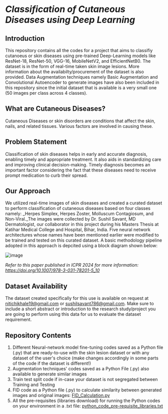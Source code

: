 # _Classification of Cutaneous Diseases using Deep Learning_


## Introduction

This repository contains all the codes for a project that aims to classifiy cutanoeus or skin diseases using pre-trained Deep-Learning models like ResNet-18, ResNet-50, VGG-16, MobileNetV2, and EfficientNetB0. The dataset is in the form of real-time taken skin image lesions. More information about the availabilty/procurement of the dataset is also provided. Data Augmentation techniques namely Basic Augmentation and Convolutional Autoencoder to generate images have also been included in this repository since the initial dataset that is available is a very small one (50 images per class across 4 classes).

## What are Cutaneous Diseases?

Cutaneous Diseases or skin disorders are conditions that affect the skin, nails, and related tissues. Various factors are involved in causing these. 

## Problem Statement

Classification of skin diseases helps in early and accurate diagnosis, enabling timely and appropriate treatment. It also aids in standardizing care and improving clinical decision-making. Timely diagnosis becomes an important factor considering the fact that these diseases need to receive prompt medication to curb their spread. 

## Our Approach

We utilized real-time images of skin diseases and created a curated dataset to perform classification of cutaneous diseases based on four classes namely: _Herpes Simplex, Herpes Zoster, Molluscum Contagiosum, and Non-Viral._The images were collected by Dr. Sushil Savant, MD Dermatologist, our collaborator in this project during his Masters Thesis at Katihar Medical College and Hospital, Bihar, India. Five neural network architectures whose names have been mentioned earlier were modified to be trained and tested on this curated dataset. A basic methodology pipeline adopted in this approach is depcited using a block diagram shown below:


![image](https://github.com/user-attachments/assets/de818def-b143-41f4-8e93-0b54c394a1e2)


_Refer to this paper published in ICPR 2024 for more information: https://doi.org/10.1007/978-3-031-78201-5_10_

## Dataset Availability

The dataset created specifically for this use is available on request at nitichikhale19@gmail.com or sushilsavant786@gmail.com. Make sure to include a short abstract or introduction to the research study/project you are going to perform using this data for us to evaluate the dataset requirement.

## Repository Contents

1. Different Neural-network model fine-tuning codes saved as a Python file (.py) that are ready-to-use with the skin lesion dataset or with any dataset of the user's choice (make changes accordingly in some parts of the code if the dataset is different!)
2. Augmentation techniques' codes saved as a Python File (.py) also available to generate similar images
3. Train test split code if in-case your dataset is not segregated between Training and Testing
4. FID code as a Python file (.py) to calculate similarity between generated images and original images: [FID_Calculation.py](https://github.com/JaySawant31/Deep-Learning-based-classification-of-Cutaneous-Diseases/blob/main/FID_Calculation.py)
5. All the pre-requisites (libraries download) for running the Python codes on your environment in a .txt file: [python_code_pre-requisite_libraries.txt](https://github.com/JaySawant31/Deep-Learning-based-classification-of-Cutaneous-Diseases/blob/main/python_code_pre-requisite_libraries.txt)




